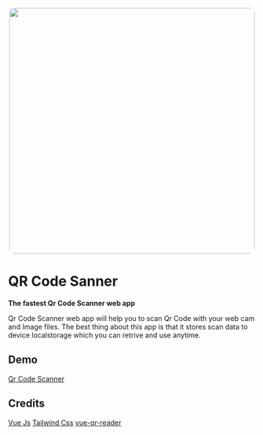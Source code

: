 <p align="center">

<img src="https://i.ibb.co/zHKSYFV/qr-code-scanner.jpg" style="width: 500px; border-radius:10px; max-width: 100%;">
</p>

# QR Code Sanner
**The fastest Qr Code Scanner web app**

Qr Code Scanner web app will help you to scan Qr Code with your web cam and Image files. The best thing about this app is that it stores scan data to device localstorage which you can retrive and use anytime.

## Demo
[Qr Code Scanner](https://qrcodescanner.net)

## Credits 
[Vue Js](https://vuejs.org/)
[Tailwind Css](https://tailwindcss.com/)
[vue-qr-reader](https://github.com/gruhn/vue-qrcode-reader)